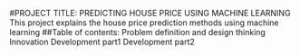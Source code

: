 #PROJECT TITLE: PREDICTING HOUSE PRICE USING MACHINE LEARNING
This project explains the house price prediction methods using machine learning
##Table of contents:
Problem definition and design thinking
Innovation
Development part1
Development part2

